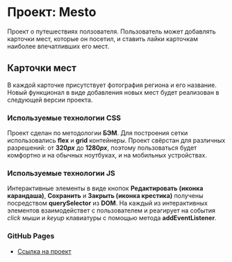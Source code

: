 # Проект: Mesto

Проект о путешествиях ползователя. Пользователь может добавлять карточки мест, которые он посетил, и ставить лайки карточкам наиболее впечатливших его мест.  

## Карточки мест
В каждой карточке присутствует фотография региона и его название. Новый функционал в виде добавления новых мест будет реализован в следующей версии проекта.

### Используемые технологии CSS
Проект сделан по методологии __БЭМ__. Для построения сетки использовались __flex__ и __grid__ контейнеры. Проект свёрстан для различных разрешений: от __320*px*__ до __1280*px*__, поэтому пользоваться будет комфортно и на обычных ноутбуках, и на мобильных устройствах.

### Используемые технологии JS
Интерактивные элементы в виде кнопок  __Редактировать (иконка карандаша)__, __Сохранить__ и __Закрыть (иконка крестика)__ получены посредством __querySelector__ из __DOM__. На каждый из интерактивных элементов взаимодействет с пользователем и реагирует на события *click* мыши и *keyup* клавиатуры с помощью метода __addEventListener__.

### GitHub Pages

* [Ссылка на проект](https://https://romkevi4.github.io/mesto/index.html)


